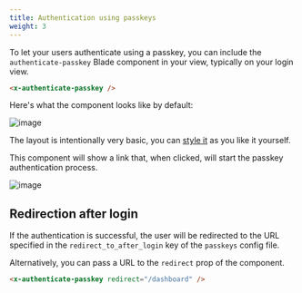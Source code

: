 ```yaml
---
title: Authentication using passkeys
weight: 3
---
```


To let your users authenticate using a passkey, you can include the `authenticate-passkey` Blade component in your view, typically on your login view. 


```html 
<x-authenticate-passkey />
```

Here's what the component looks like by default:

![image](/docs/laravel-passkeys/v1/images/login-link.png)

The layout is intentionally very basic, you can [style it](/docs/laravel-passkeys/v1/basic-usage/styling-the-components) as you like it yourself.

This component will show a link that, when clicked, will start the passkey authentication process.

![image](/docs/laravel-passkeys/v1/images/passkey-offered.png)

## Redirection after login

If the authentication is successful, the user will be redirected to the URL specified in the  `redirect_to_after_login` key of the `passkeys` config file.

Alternatively, you can pass a URL to the `redirect` prop of the component.

```html
<x-authenticate-passkey redirect="/dashboard" />
```    
